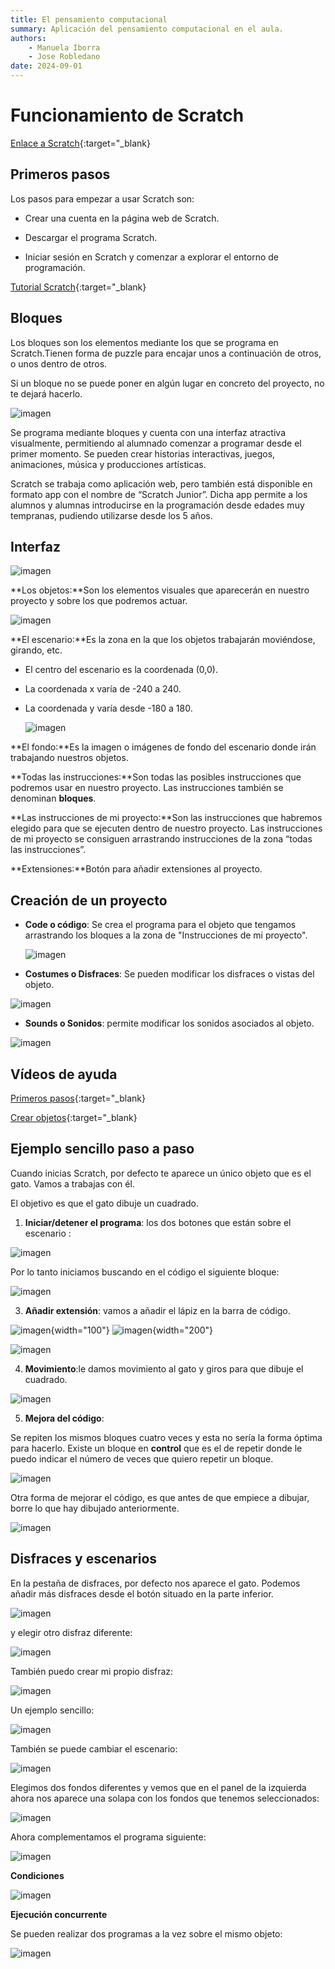```yaml
--- 
title: El pensamiento computacional
summary: Aplicación del pensamiento computacional en el aula.
authors:
    - Manuela Iborra
    - Jose Robledano
date: 2024-09-01
---
```

# **Funcionamiento de Scratch**

[Enlace a Scratch](https://scratch.mit.edu/){:target="_blank}

## **Primeros pasos**

Los pasos ‌para empezar a usar Scratch son:

- Crear una⁤ cuenta en la página web de Scratch.
  
- Descargar ​el programa Scratch.
  
- Iniciar ‍sesión​ en Scratch y comenzar ​a ‌explorar el ​entorno de programación.

[Tutorial Scratch](https://scratch.org/es/learn-with-scratch/){:target="_blank}

## **Bloques**

Los bloques son los elementos mediante los que se programa en Scratch.Tienen forma de puzzle para encajar unos a continuación de otros, o unos dentro de otros.

Si un bloque no se puede poner en algún lugar en concreto del proyecto, no te dejará hacerlo.

![imagen](imagenes/scratch3.png)

Se programa mediante bloques y cuenta con una interfaz atractiva visualmente, permitiendo al alumnado comenzar a programar desde el primer momento. Se pueden crear historias interactivas, juegos, animaciones, música y producciones artísticas.

Scratch se trabaja como aplicación web, pero también está disponible en formato app  con el nombre de “Scratch Junior”. Dicha app permite a los alumnos y alumnas introducirse en la programación desde edades muy tempranas, pudiendo utilizarse desde los 5 años.

## **Interfaz**


![imagen](imagenes/scratch4.png)

**Los objetos:**Son los elementos visuales que aparecerán en nuestro proyecto y sobre los que podremos actuar.

![imagen](imagenes/objeto.png)

**El escenario:**Es la zona en la que los objetos trabajarán moviéndose, girando, etc.

- El centro del escenario es la coordenada (0,0).
  
- La coordenada x varía de -240 a 240.
  
- La coordenada y varía desde -180 a 180.
  
  ![imagen](imagenes/coordenadas.png)

**El fondo:**Es la imagen o imágenes de fondo del escenario donde irán trabajando nuestros objetos.

**Todas las instrucciones:**Son todas las posibles instrucciones que podremos usar en nuestro proyecto. Las instrucciones también se denominan **bloques**.

**Las instrucciones de mi proyecto:**Son las instrucciones que habremos elegido para que se ejecuten dentro de nuestro proyecto. Las instrucciones de mi proyecto se consiguen arrastrando instrucciones de la zona “todas las instrucciones”.

**Extensiones:**Botón para añadir extensiones al proyecto.

## **Creación de un proyecto**

- **Code o código**: Se crea el programa para el objeto que tengamos arrastrando los bloques a la zona de "Instrucciones de mi proyecto".
  
  ![imagen](imagenes/scratch5.png)

- **Costumes o Disfraces**: Se pueden modificar los disfraces o vistas del objeto.

![imagen](imagenes/scratch6.png)
  
- **Sounds o Sonidos**: permite modificar los sonidos asociados al objeto.

![imagen](imagenes/scratch7.png)



## **Vídeos de ayuda**


[Primeros pasos](https://youtu.be/6r4xiq7jUik){:target="_blank}


[Crear objetos](https://youtu.be/UPW9J8qWi_A){:target="_blank}


## **Ejemplo sencillo paso a paso**

Cuando inicias Scratch, por defecto te aparece un único objeto que es el gato. Vamos a trabajas con él.

El objetivo es que el gato dibuje un cuadrado.

1. **Iniciar/detener el programa**: los dos botones que están sobre el escenario :

![imagen](imagenes/scratch9.png)

Por lo tanto iniciamos buscando en el código el siguiente bloque:


![imagen](imagenes/scratch10.png)

3. **Añadir extensión**: vamos a añadir el lápiz en la barra de código.

![imagen](imagenes/scratch11.png){width="100"} ![imagen](imagenes/scratch12.png){width="200"}



![imagen](imagenes/scratch13.png)


4. **Movimiento**:le damos movimiento al gato y giros para que dibuje el cuadrado.

![imagen](imagenes/scratch14.png)

5. **Mejora del código**:

Se repiten los mismos bloques cuatro veces y esta no sería la forma óptima para hacerlo. Existe un bloque en **control** que es el de repetir donde le puedo indicar el número de veces que quiero repetir un bloque.

![imagen](imagenes/scratch15.png)

Otra forma de mejorar el código, es que antes de que empiece a dibujar, borre lo que hay dibujado anteriormente.

![imagen](imagenes/scratch16.png)



## **Disfraces y escenarios**

En la pestaña de disfraces, por defecto nos aparece el gato. Podemos añadir más disfraces desde el botón situado en la parte inferior.


![imagen](imagenes/scratch17.png)

y elegir otro disfraz diferente:

![imagen](imagenes/scratch18.png)

También puedo crear mi propio disfraz:

![imagen](imagenes/scratch19.png)


Un ejemplo sencillo:

![imagen](imagenes/scratch20.png)


También se puede cambiar el escenario:

![imagen](imagenes/scratch21.png)

Elegimos dos fondos diferentes y vemos que en el panel de la izquierda ahora nos aparece una solapa con los fondos que tenemos seleccionados:

![imagen](imagenes/scratch22.png)

Ahora complementamos el programa siguiente:

![imagen](imagenes/scratch23.png)


**Condiciones**

![imagen](imagenes/condiciones.png)

**Ejecución concurrente**

Se pueden realizar dos programas a la vez sobre el mismo objeto:

![imagen](imagenes/programa2.png)

